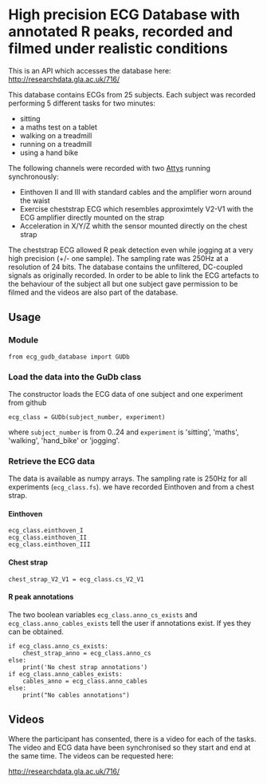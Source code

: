# High precision ECG Database with annotated R peaks, recorded and filmed under realistic conditions

This is an API which accesses the database here: http://researchdata.gla.ac.uk/716/

This database contains ECGs from 25 subjects. Each subject was recorded performing 5 different tasks for two minutes:
   * sitting
   * a maths test on a tablet
   * walking on a treadmill
   * running on a treadmill
   * using a hand bike

The following channels were recorded with two [Attys](https://www.attys.tech/) running synchronously:
   * Einthoven II and III with standard cables and the amplifier worn around the waist
   * Exercise cheststrap ECG which resembles approximtely V2-V1 with the ECG amplifier directly mounted on the strap
   * Acceleration in X/Y/Z whith the sensor mounted directly on the chest strap
   
The cheststrap ECG allowed R peak detection even while jogging at a very high precision (+/- one sample). The sampling rate was 250Hz at a resolution of 24 bits. The database contains the unfiltered, DC-coupled signals as originally recorded. In order to be able to link the ECG artefacts to the behaviour of the subject all but one subject gave permission to be filmed and the videos are also part of the database.

## Usage

### Module
```
from ecg_gudb_database import GUDb
```

### Load the data into the GuDb class

The constructor loads the ECG data of one subject and one experiment from github
```
ecg_class = GUDb(subject_number, experiment)
```
where `subject_number` is from 0..24 and `experiment` is 'sitting', 'maths', 'walking', 'hand_bike' or 'jogging'.


### Retrieve the ECG data
The data is available as numpy arrays. The sampling rate is 250Hz for all experiments (`ecg_class.fs`).
we have recorded Einthoven and from a chest strap.

#### Einthoven
```
ecg_class.einthoven_I
ecg_class.einthoven_II
ecg_class.einthoven_III
```

#### Chest strap
```
chest_strap_V2_V1 = ecg_class.cs_V2_V1
```

#### R peak annotations

The two boolean variables `ecg_class.anno_cs_exists` and `ecg_class.anno_cables_exists`
tell the user if annotations exist. If yes they can be obtained.

```
if ecg_class.anno_cs_exists:
    chest_strap_anno = ecg_class.anno_cs
else:
    print('No chest strap annotations')
if ecg_class.anno_cables_exists:
    cables_anno = ecg_class.anno_cables
else:
    print("No cables annotations")
```


## Videos

Where the participant has consented, there is a video for each of the tasks.
The video and ECG data have been synchronised so they start and end at the same time. The videos can be requested here:

http://researchdata.gla.ac.uk/716/
